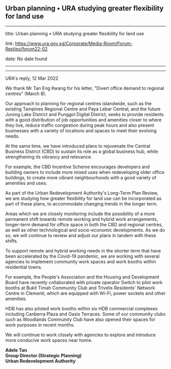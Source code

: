 ## Urban planning • URA studying greater flexibility for land use
---
title: Urban planning • URA studying greater flexibility for land use

link: https://www.ura.gov.sg/Corporate/Media-Room/Forum-Replies/forum22-02

date: No date found

---

--------------------------------------------------------------

URA's reply, 12 Mar 2022

We thank Mr Tan Eng Kwang for his letter, "Divert office demand to regional centres" (March 8).  
  
Our approach to planning for regional centres islandwide, such as the existing Tampines Regional Centre and Paya Lebar Central, and the future Jurong Lake District and Punggol Digital District, seeks to provide residents with a good distribution of job opportunities and amenities closer to where they live, reduce traffic congestion during peak hours and also present businesses with a variety of locations and spaces to meet their evolving needs.  
  
At the same time, we have introduced plans to rejuvenate the Central Business District (CBD) to sustain its role as a global business hub, while strengthening its vibrancy and relevance.  
  
For example, the CBD Incentive Scheme encourages developers and building owners to include more mixed uses when redeveloping older office buildings, to create more vibrant neighbourhoods with a good variety of amenities and uses.  
  
As part of the Urban Redevelopment Authority's Long-Term Plan Review, we are studying how greater flexibility for land use can be incorporated as part of these plans, to accommodate changing trends in the longer term.  
  
Areas which we are closely monitoring include the possibility of a more permanent shift towards remote working and hybrid work arrangements, longer-term demand for office space in both the CBD and regional centres, as well as other technological and socio-economic developments. As we do so, we will continue to review and adjust our plans in tandem with these shifts.  
  
To support remote and hybrid working needs in the shorter term that have been accelerated by the Covid-19 pandemic, we are working with several agencies to implement community work spaces and work booths within residential towns.   
  
For example, the People's Association and the Housing and Development Board have recently collaborated with private operator Switch to pilot work booths at Bukit Timah Community Club and Trivelis Residents' Network Centre in Clementi, which are equipped with Wi-Fi, power sockets and other amenities.  
  
HDB has also piloted work booths within six HDB commercial complexes including Canberra Plaza and Oasis Terraces. Some of our community clubs such as Woodlands Community Club have also opened their spaces for work purposes in recent months.  
  
We will continue to work closely with agencies to explore and introduce more conducive work spaces near home.

**Adele Tan  
Group Director (Strategic Planning)  
Urban Redevelopment Authority**